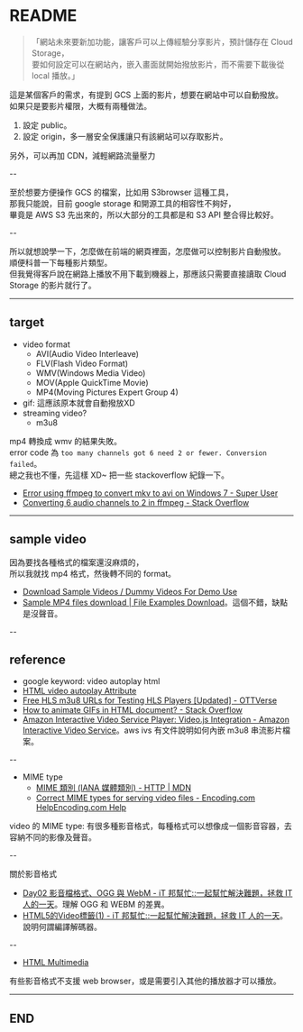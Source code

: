 # README

> 「網站未來要新加功能，讓客戶可以上傳經驗分享影片，預計儲存在 Cloud Storage，  
> 要如何設定可以在網站內，嵌入畫面就開始撥放影片，而不需要下載後從 local 播放。」

這是某個客戶的需求，有提到 GCS 上面的影片，想要在網站中可以自動撥放。  
如果只是要影片權限，大概有兩種做法。

1. 設定 public。
2. 設定 origin，多一層安全保護讓只有該網站可以存取影片。

另外，可以再加 CDN，減輕網路流量壓力

--

至於想要方便操作 GCS 的檔案，比如用 S3browser 這種工具，  
那我只能說，目前 google storage 和開源工具的相容性不夠好，  
畢竟是 AWS S3 先出來的，所以大部分的工具都是和 S3 API 整合得比較好。

--

所以就想說學一下，怎麼做在前端的網頁裡面，怎麼做可以控制影片自動撥放。  
順便科普一下每種影片類型。  
但我覺得客戶說在網路上播放不用下載到機器上，那應該只需要直接讀取 Cloud Storage 的影片就行了。

---

## target

- video format
  - AVI(Audio Video Interleave)
  - FLV(Flash Video Format)
  - WMV(Windows Media Video)
  - MOV(Apple QuickTime Movie)
  - MP4(Moving Pictures Expert Group 4)
- gif: 這應該原本就會自動撥放XD
- streaming video?
  - m3u8

mp4 轉換成 wmv 的結果失敗。  
error code 為 `too many channels got 6 need 2 or fewer. Conversion failed`。  
總之我也不懂，先這樣 XD~ 把一些 stackoverflow 紀錄一下。

- [Error using ffmpeg to convert mkv to avi on Windows 7 - Super User](https://superuser.com/questions/371389/error-using-ffmpeg-to-convert-mkv-to-avi-on-windows-7)
- [Converting 6 audio channels to 2 in ffmpeg - Stack Overflow](https://stackoverflow.com/questions/4790818/converting-6-audio-channels-to-2-in-ffmpeg)

---

## sample video

因為要找各種格式的檔案還沒麻煩的，  
所以我就找 mp4 格式，然後轉不同的 format。

- [Download Sample Videos / Dummy Videos For Demo Use](https://sample-videos.com/)
- [Sample MP4 files download | File Examples Download](https://file-examples.com/index.php/sample-video-files/sample-mp4-files/)。這個不錯，缺點是沒聲音。

--

## reference

- google keyword: video autoplay html
- [HTML video autoplay Attribute](https://www.w3schools.com/tags/att_video_autoplay.asp)
- [Free HLS m3u8 URLs for Testing HLS Players [Updated] - OTTVerse](https://ottverse.com/free-hls-m3u8-test-urls/)
- [How to animate GIFs in HTML document? - Stack Overflow](https://stackoverflow.com/questions/38309480/how-to-animate-gifs-in-html-document)
- [Amazon Interactive Video Service Player: Video.js Integration - Amazon Interactive Video Service](https://docs.aws.amazon.com/ivs/latest/userguide/player-videojs.html)。aws ivs 有文件說明如何內嵌 m3u8 串流影片檔案。

--

- MIME type
  - [MIME 類別 (IANA 媒體類別) - HTTP | MDN](https://developer.mozilla.org/zh-TW/docs/Web/HTTP/Basics_of_HTTP/MIME_types)
  - [Correct MIME types for serving video files - Encoding.com HelpEncoding.com Help](https://help.encoding.com/knowledge-base/article/correct-mime-types-for-serving-video-files/)

video 的 MIME type: 有很多種影音格式，每種格式可以想像成一個影音容器，去容納不同的影像及聲音。

--

關於影音格式

- [Day02 影音檔格式、OGG 與 WebM - iT 邦幫忙::一起幫忙解決難題，拯救 IT 人的一天](https://ithelp.ithome.com.tw/articles/10202195)。理解 OGG 和 WEBM 的差異。
- [HTML5的Video標籤(1) - iT 邦幫忙::一起幫忙解決難題，拯救 IT 人的一天](https://ithelp.ithome.com.tw/articles/10102831)。說明何謂編譯解碼器。

--

- [HTML Multimedia](https://www.w3schools.com/html/html_media.asp)

有些影音格式不支援 web browser，或是需要引入其他的播放器才可以播放。

---

## END
